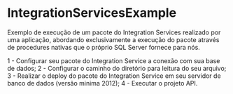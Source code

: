 # IntegrationServicesExample
Exemplo de execução de um pacote do Integration Services realizado por uma aplicação, abordando exclusivamente a execução do pacote através de procedures nativas que o próprio SQL Server fornece para nós.

1 - Configurar seu pacote do Integration Service a conexão com sua base de dados;
2 - Configurar o caminho do diretório para leitura do seu arquivo;
3 - Realizar o deploy do pacote do Integration Service em seu servidor de banco de dados (versão minima 2012);
4 - Executar o projeto API.

